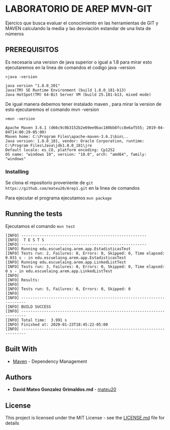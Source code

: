 # LABORATORIO DE AREP MVN-GIT
Ejercico que busca evaluar el conocimiento en las herramientas de GIT y MAVEN calculando la media y las desviación estandar de una lista
de números

## PREREQUISITOS

Es necesaria una version de java superior o igual a 1.8 para mirar esto ejecutaremos en la linea de comandos el codigo java -version
```
>java -version

java version "1.8.0_201"
Java(TM) SE Runtime Environment (build 1.8.0_181-b13)
Java HotSpot(TM) 64-Bit Server VM (build 25.181-b13, mixed mode)
```

De igual manera debemos tener instalado maven , para mirar la version de esto ejecutaremos el comando mvn -version
```
>mvn -version

Apache Maven 3.6.1 (d66c9c0b3152b2e69ee9bac180bb8fcc8e6af555; 2019-04-04T14:00:29-05:00)
Maven home: C:\Program Files\apache-maven-3.6.1\bin\..
Java version: 1.8.0_181, vendor: Oracle Corporation, runtime: C:\Program Files\Java\jdk1.8.0_181\jre
Default locale: es_CO, platform encoding: Cp1252
OS name: "windows 10", version: "10.0", arch: "amd64", family: "windows"
```


### Installing

Se clona el repositorio proveniente de `git https://github.com/mateu20/Arep1.git` en la linea de comandos

Para ejecutar el programa ejecutamos `mvn package`

## Running the tests

Ejecutamos el comando `mvn test`
```
[INFO] -------------------------------------------------------
[INFO]  T E S T S
[INFO] -------------------------------------------------------
[INFO] Running edu.escuelaing.arem.app.EstadisticasTest
[INFO] Tests run: 2, Failures: 0, Errors: 0, Skipped: 0, Time elapsed: 0.031 s - in edu.escuelaing.arem.app.EstadisticasTest
[INFO] Running edu.escuelaing.arem.app.LinkedListTest
[INFO] Tests run: 3, Failures: 0, Errors: 0, Skipped: 0, Time elapsed: 0 s - in edu.escuelaing.arem.app.LinkedListTest
[INFO]
[INFO] Results:
[INFO]
[INFO] Tests run: 5, Failures: 0, Errors: 0, Skipped: 0
[INFO]
[INFO] ------------------------------------------------------------------------
[INFO] BUILD SUCCESS
[INFO] ------------------------------------------------------------------------
[INFO] Total time:  3.991 s
[INFO] Finished at: 2020-01-23T18:45:22-05:00
[INFO] ------------------------------------------------------------------------
```


## Built With

*  [Maven](https://maven.apache.org/) - Dependency Management



## Authors

- **David Mateo Gonzalez Grimaldos.md** - [mateu20](https://github.com/mateu20)


## License

This project is licensed under the MIT License - see the [LICENSE.md](LICENSE.md) file for details

